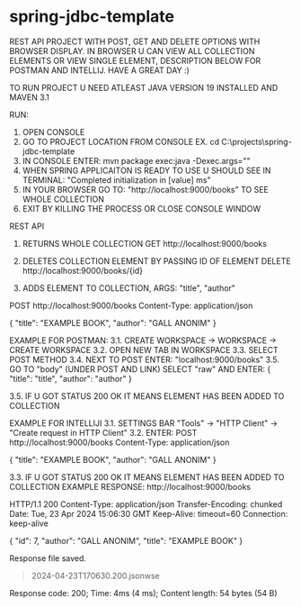 # spring-jdbc-template

REST API PROJECT WITH POST, GET AND DELETE OPTIONS WITH BROWSER DISPLAY.
IN BROWSER U CAN VIEW ALL COLLECTION ELEMENTS OR VIEW SINGLE ELEMENT, DESCRIPTION BELOW FOR POSTMAN AND INTELLIJ. HAVE A GREAT DAY :)

TO RUN PROJECT U NEED ATLEAST JAVA VERSION 19 INSTALLED AND MAVEN 3.1

RUN: 
1. OPEN CONSOLE 
2. GO TO PROJECT LOCATION FROM CONSOLE EX. cd C:\projects\spring-jdbc-template
3. IN CONSOLE ENTER: mvn package exec:java -Dexec.args="" 
4. WHEN SPRING APPLICAITON IS READY TO USE U SHOULD SEE IN TERMINAL: "Completed initialization in [value] ms"
5. IN YOUR BROWSER GO TO: "http://localhost:9000/books" TO SEE WHOLE COLLECTION 
6. EXIT BY KILLING THE PROCESS OR CLOSE CONSOLE WINDOW

REST API
1. RETURNS WHOLE COLLECTION 
GET http://localhost:9000/books

2. DELETES COLLECTION ELEMENT BY PASSING ID OF ELEMENT 
DELETE http://localhost:9000/books/{id}

3. ADDS ELEMENT TO COLLECTION, ARGS: "title", "author"

POST http://localhost:9000/books
Content-Type: application/json

{
  "title": "EXAMPLE BOOK",
  "author": "GALL ANONIM"
}

  EXAMPLE FOR POSTMAN:
  3.1. CREATE WORKSPACE -> WORKSPACE -> CREATE WORKSPACE
  3.2. OPEN NEW TAB IN WORKSPACE
  3.3. SELECT POST METHOD 
  3.4. NEXT TO POST ENTER: "localhost:9000/books"
  3.5. GO TO "body" (UNDER POST AND LINK) SELECT "raw" AND ENTER:
  {
      "title": "title",
      "author": "author"
  }
  
  3.5. IF U GOT STATUS 200 OK IT MEANS ELEMENT HAS BEEN ADDED TO COLLECTION

  EXAMPLE FOR INTELLIJI 
  3.1. SETTINGS BAR "Tools" -> "HTTP Client" -> "Create request in HTTP Client"
  3.2. ENTER: 
  POST http://localhost:9000/books
  Content-Type: application/json
  
  {
    "title": "EXAMPLE BOOK",
    "author": "GALL ANONIM"
  }
  
  3.3. IF U GOT STATUS 200 OK IT MEANS ELEMENT HAS BEEN ADDED TO COLLECTION
  EXAMPLE RESPONSE: 
  http://localhost:9000/books
  
  HTTP/1.1 200 
  Content-Type: application/json
  Transfer-Encoding: chunked
  Date: Tue, 23 Apr 2024 15:06:30 GMT
  Keep-Alive: timeout=60
  Connection: keep-alive
  
  {
    "id": 7,
    "author": "GALL ANONIM",
    "title": "EXAMPLE BOOK"
  }
  
  Response file saved.
  > 2024-04-23T170630.200.jsonwse
  
  Response code: 200; Time: 4ms (4 ms); Content length: 54 bytes (54 B)

